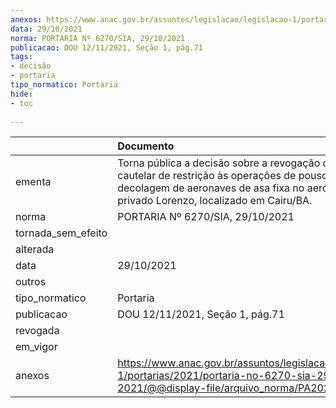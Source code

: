 ```yaml
---
anexos: https://www.anac.gov.br/assuntos/legislacao/legislacao-1/portarias/2021/portaria-no-6270-sia-29-10-2021/@@display-file/arquivo_norma/PA2021-6270.pdf
data: 29/10/2021
norma: PORTARIA Nº 6270/SIA, 29/10/2021
publicacao: DOU 12/11/2021, Seção 1, pág.71
tags:
- decisão
- portaria
tipo_normatico: Portaria
hide: 
- toc 
 
---
```


|                    | Documento                                                                                                                                                                                  |
|:-------------------|:-------------------------------------------------------------------------------------------------------------------------------------------------------------------------------------------|
| ementa             | Torna pública a decisão sobre a revogação de medida cautelar de restrição às operações de pouso e decolagem de aeronaves de asa fixa no aeródromo privado Lorenzo, localizado em Cairu/BA. |
| norma              | PORTARIA Nº 6270/SIA, 29/10/2021                                                                                                                                                           |
| tornada_sem_efeito |                                                                                                                                                                                            |
| alterada           |                                                                                                                                                                                            |
| data               | 29/10/2021                                                                                                                                                                                 |
| outros             |                                                                                                                                                                                            |
| tipo_normatico     | Portaria                                                                                                                                                                                   |
| publicacao         | DOU 12/11/2021, Seção 1, pág.71                                                                                                                                                            |
| revogada           |                                                                                                                                                                                            |
| em_vigor           |                                                                                                                                                                                            |
| anexos             | https://www.anac.gov.br/assuntos/legislacao/legislacao-1/portarias/2021/portaria-no-6270-sia-29-10-2021/@@display-file/arquivo_norma/PA2021-6270.pdf                                       |